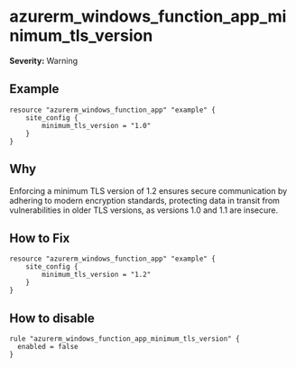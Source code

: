 # azurerm_windows_function_app_minimum_tls_version

**Severity:** Warning


## Example

```hcl
resource "azurerm_windows_function_app" "example" {
    site_config {
        minimum_tls_version = "1.0"
    }
}
```

## Why

Enforcing a minimum TLS version of 1.2 ensures secure communication by adhering to modern encryption standards, protecting data in transit from vulnerabilities in older TLS versions, as versions 1.0 and 1.1 are insecure.

## How to Fix

```hcl
resource "azurerm_windows_function_app" "example" {
    site_config {
        minimum_tls_version = "1.2"
    }
}
```


## How to disable

```hcl
rule "azurerm_windows_function_app_minimum_tls_version" {
  enabled = false
}
```

